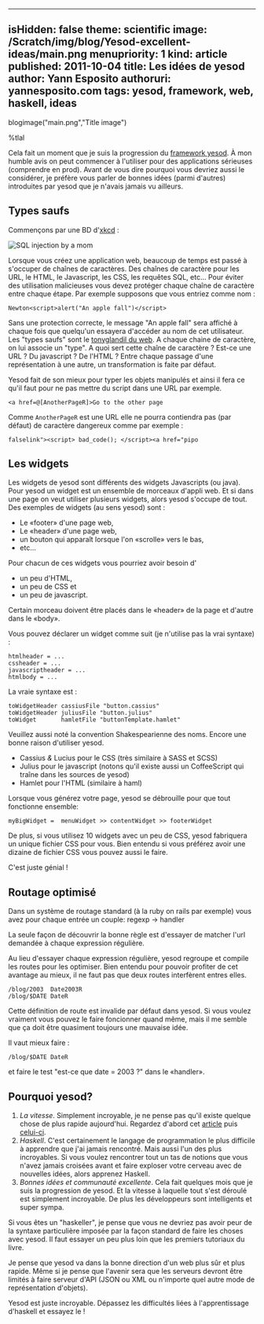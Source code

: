 -----
isHidden:       false
theme: scientific
image: /Scratch/img/blog/Yesod-excellent-ideas/main.png
menupriority:   1
kind:           article
published: 2011-10-04
title: Les idées de yesod
author: Yann Esposito
authoruri: yannesposito.com
tags:  yesod, framework, web, haskell, ideas
-----
blogimage("main.png","Title image")

<div class="intro">

%tlal

Cela fait un moment que je suis la progression du [framework yesod](http://www.yesodweb.com). 
À mon humble avis on peut commencer à l'utiliser pour des applications sérieuses (comprendre en prod).
Avant de vous dire pourquoi vous devriez aussi le considérer, je préfère vous parler de bonnes idées (parmi d'autres) introduites par yesod que je n'avais jamais vu ailleurs.

</div>

## Types saufs

Commençons par une BD d'[xkcd](http://xkcd.com) :

   ![SQL injection by a mom](http://imgs.xkcd.com/comics/exploits_of_a_mom.png)

Lorsque vous créez une application web, beaucoup de temps est passé à s'occuper de chaînes de caractères.
Des chaînes de caractère pour les URL, le HTML, le Javascript, les CSS, les requêtes SQL, etc...
Pour éviter des utilisation malicieuses vous devez protéger chaque chaîne de caractère entre chaque étape.
Par exemple supposons que vous entriez comme nom :

~~~~~~ {.javascript}
Newton<script>alert("An apple fall")</script>
~~~~~~

Sans une protection correcte, le message "An apple fall" sera affiché à chaque fois que quelqu'un essayera d'accéder au nom de cet utilisateur.
Les "types saufs" sont le [tonyglandil du web](https://www.youtube.com/watch?v=1IWF3IsEPBE).
A chaque chaine de caractère, on lui associe un "type". 
A quoi sert cette chaîne de caractère ? Est-ce une URL ? Du javascript ? De l'HTML ?
Entre chaque passage d'une représentation à une autre, un transformation is faite par défaut.

Yesod fait de son mieux pour typer les objets manipulés et ainsi il fera ce qu'il faut pour ne pas mettre du script dans une URL par exemple.

~~~~~~ {.html}
<a href=@[AnotherPageR]>Go to the other page
~~~~~~

Comme `AnotherPageR` est une URL elle ne pourra contiendra pas (par défaut) de caractère dangereux comme par exemple :

~~~~~~ {.html}
falselink"><script> bad_code(); </script><a href="pipo
~~~~~~

## Les widgets

Les widgets de yesod sont différents des widgets Javascripts (ou java).
Pour yesod un widget est un ensemble de morceaux d'appli web. 
Et si dans une page on veut utiliser plusieurs widgets, alors yesod s'occupe de tout.
Des exemples de widgets (au sens yesod) sont :

- Le «footer» d'une page web,
- Le «header» d'une page web,
- un bouton qui apparaît lorsque l'on «scrolle» vers le bas,
- etc...

Pour chacun de ces widgets vous pourriez avoir besoin d'

- un peu d'HTML,
- un peu de CSS et
- un peu de javascript.

Certain morceau doivent être placés dans le «header» de la page et d'autre dans le «body».

Vous pouvez déclarer un widget comme suit (je n'utilise pas la vrai syntaxe) :

    htmlheader = ...
    cssheader = ...
    javascriptheader = ...
    htmlbody = ...

La vraie syntaxe est :

~~~~~~ {.haskell}
toWidgetHeader cassiusFile "button.cassius"
toWidgetHeader juliusFile "button.julius"
toWidget       hamletFile "buttonTemplate.hamlet"
~~~~~~

Veuillez aussi noté la convention Shakespearienne des noms.
Encore une bonne raison d'utiliser yesod.

- Cassius _&_ Lucius pour le CSS (très similaire à SASS et SCSS)
- Julius pour le javascript (notons qu'il existe aussi un CoffeeScript qui traîne dans les sources de yesod)
- Hamlet pour l'HTML (similaire à haml)

Lorsque vous générez votre page, yesod se débrouille pour que tout fonctionne ensemble:

~~~~~~ {.haskell}
myBigWidget =  menuWidget >> contentWidget >> footerWidget
~~~~~~

De plus, si vous utilisez 10 widgets avec un peu de CSS, yesod fabriquera un unique fichier CSS pour vous. Bien entendu si vous préférez avoir une dizaine de fichier CSS vous pouvez aussi le faire.

C'est juste génial !

## Routage optimisé

Dans un système de routage standard (à la ruby on rails par exemple) vous avez pour chaque entrée un couple: regexp → handler

La seule façon de découvrir la bonne règle est d'essayer de matcher l'url demandée à chaque expression régulière.

Au lieu d'essayer chaque expression régulière, yesod regroupe et compile les routes pour les optimiser.
Bien entendu pour pouvoir profiter de cet avantage au mieux, il ne faut pas que deux routes interfèrent entres elles.

~~~~~~ {.html}
/blog/2003  Date2003R
/blog/$DATE DateR
~~~~~~

Cette définition de route est invalide par défaut dans yesod.
Si vous voulez vraiment vous pouvez le faire foncionner quand même, mais il me semble que ça doit être quasiment toujours une mauvaise idée.

Il vaut mieux faire :

~~~~~~ {.html}
/blog/$DATE DateR
~~~~~~

et faire le test "est-ce que date = 2003 ?" dans le «handler».

## Pourquoi yesod?

1. _La vitesse_. Simplement incroyable, je ne pense pas qu'il existe quelque chose de plus rapide aujourd'hui. Regardez d'abord cet [article](http://snapframework.com/blog/2010/11/17/snap-0.3-benchmarks) puis [celui-ci](http://www.yesodweb.com/blog/2011/02/warp-speed-ahead).
2. _Haskell_. C'est certainement le langage de programmation le plus difficile à apprendre que j'ai jamais rencontré. Mais aussi l'un des plus incroyables. Si vous voulez rencontrer tout un tas de notions que vous n'avez jamais croisées avant et faire exploser votre cerveau avec de nouvelles idées, alors apprenez Haskell.
3. _Bonnes idées et communauté excellente_. Cela fait quelques mois que je suis la progression de yesod. Et la vitesse à laquelle tout s'est déroulé est simplement incroyable. De plus les développeurs sont intelligents et super sympa.

Si vous êtes un "haskeller", je pense que vous ne devriez pas avoir peur de la syntaxe particulière imposée par la façon standard de faire les choses avec yesod.
Il faut essayer un peu plus loin que les premiers tutoriaux du livre.

Je pense que yesod va dans la bonne direction d'un web plus sûr et plus rapide. Même si je pense que l'avenir sera que les serveurs devront être limités à faire serveur d'API (JSON ou XML ou n'importe quel autre mode de représentation d'objets).

Yesod est juste incroyable. Dépassez les difficultés liées à l'apprentissage d'haskell et essayez le !
